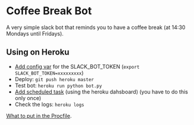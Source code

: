 # Coffee Break Bot

A very simple slack bot that reminds you to have a coffee break (at 14:30 Mondays until Fridays).

## Using on Heroku

* [Add config var](https://devcenter.heroku.com/articles/config-vars) for the SLACK_BOT_TOKEN (`export SLACK_BOT_TOKEN=xxxxxxxxx`)
* Deploy: `git push heroku master`
* Test bot: `heroku run python bot.py`
* [Add scheduled task](https://devcenter.heroku.com/articles/scheduler) (using the heroku dahsboard) (you have to do this only once)
* Check the logs: `heroku logs`

[What to put in the Procfile](https://github.com/michaelkrukov/heroku-python-script).

